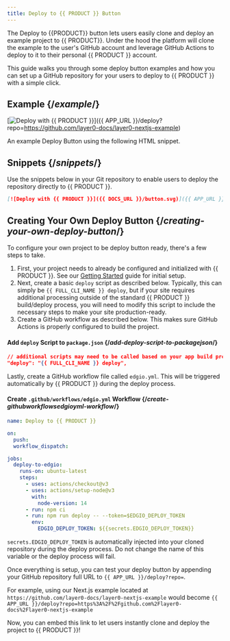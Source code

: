 ```yaml
---
title: Deploy to {{ PRODUCT }} Button
---
```


The Deploy to {{PRODUCT}} button lets users easily clone and deploy an example project to {{ PRODUCT}}. Under the hood the platform will clone the example to the user's GitHub account and leverage GitHub Actions to deploy to it to their personal {{ PRODUCT }} account.

This guide walks you through some deploy button examples and how you can set up a GitHub repository for your users to deploy to {{ PRODUCT }} with a simple click.

## Example {/*example*/}

[![Deploy with {{ PRODUCT }}](/button.svg)]({{ APP_URL }}/deploy?repo=https://github.com/layer0-docs/layer0-nextjs-example)

An example Deploy Button using the following HTML snippet.

## Snippets {/*snippets*/}

Use the snippets below in your Git repository to enable users to deploy the repository directly to {{ PRODUCT }}.

```markdown
[![Deploy with {{ PRODUCT }}]({{ DOCS_URL }}/button.svg)]({{ APP_URL }}/deploy?repo=https://github.com/layer0-docs/layer0-nextjs-example)
```

## Creating Your Own Deploy Button {/*creating-your-own-deploy-button*/}

To configure your own project to be deploy button ready, there's a few steps to take.

1. First, your project needs to already be configured and initialized with {{ PRODUCT }}. See our [Getting Started](/guides/getting_started) guide for initial setup.
2. Next, create a basic `deploy` script as described below. Typically, this can simply be `{{ FULL_CLI_NAME }} deploy`, but if your site requires additional processing outside of the standard {{ PRODUCT }} build/deploy process, you will need to modify this script to include the necessary steps to make your site production-ready.
3. Create a GitHub workflow as described below. This makes sure GitHub Actions is properly configured to build the project.

#### Add `deploy` Script to `package.json` {/*add-deploy-script-to-packagejson*/}

```json
// additional scripts may need to be called based on your app build process
"deploy": "{{ FULL_CLI_NAME }} deploy",
```

Lastly, create a GitHub workflow file called `edgio.yml`. This will be triggered automatically by {{ PRODUCT }} during the deploy process.

<a id="create-githubworkflowslayer0yml-workflow"></a>

#### Create `.github/workflows/edgio.yml` Workflow {/*create-githubworkflowsedgioyml-workflow*/}

```yml
name: Deploy to {{ PRODUCT }}

on:
  push:
  workflow_dispatch:

jobs:
  deploy-to-edgio:
    runs-on: ubuntu-latest
    steps:
      - uses: actions/checkout@v3
      - uses: actions/setup-node@v3
        with:
          node-version: 14
      - run: npm ci
      - run: npm run deploy -- --token=$EDGIO_DEPLOY_TOKEN
        env:
          EDGIO_DEPLOY_TOKEN: ${{secrets.EDGIO_DEPLOY_TOKEN}}
```

`secrets.EDGIO_DEPLOY_TOKEN` is automatically injected into your cloned repository during the deploy process. Do not change the name of this variable or the deploy process will fail.

Once everything is setup, you can test your deploy button by appending your GitHub repository full URL to `{{ APP_URL }}/deploy?repo=`.

For example, using our Next.js example located at `https://github.com/layer0-docs/layer0-nextjs-example` would become `{{ APP_URL }}/deploy?repo=https%3A%2F%2Fgithub.com%2Flayer0-docs%2Flayer0-nextjs-example`

Now, you can embed this link to let users instantly clone and deploy the project to {{ PRODUCT }}!

